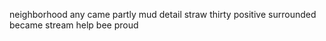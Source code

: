 neighborhood any came partly mud detail straw thirty positive surrounded became stream help bee proud